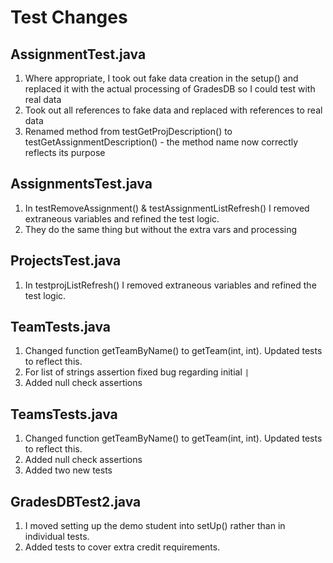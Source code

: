 # Test Changes
## AssignmentTest.java

 1.  Where appropriate, I took out fake data creation in the setup() and replaced it with the actual processing of GradesDB so I could test with real data
 2.  Took out all references to fake data and replaced with references to real data
 3.  Renamed method from testGetProjDescription() to testGetAssignmentDescription() - the method name now correctly reflects its purpose

## AssignmentsTest.java

 1.  In testRemoveAssignment() & testAssignmentListRefresh() I removed extraneous variables and refined the test logic.
 2.  They do the same thing but without the extra vars and processing

## ProjectsTest.java

 1.  In testprojListRefresh() I removed extraneous variables and refined the test logic.


## TeamTests.java

 1. Changed function getTeamByName() to getTeam(int, int). Updated tests to reflect this.
 2. For list of strings assertion fixed bug regarding initial `|`
 3. Added null check assertions

## TeamsTests.java

 1. Changed function getTeamByName() to getTeam(int, int). Updated tests to reflect this.
 2. Added null check assertions
 3. Added two new tests

## GradesDBTest2.java

1. I moved setting up the demo student into setUp() rather than in individual tests.
2. Added tests to cover extra credit requirements.
